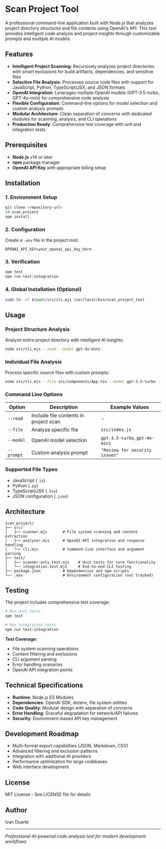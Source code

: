 # Scan Project Tool

A professional command-line application built with Node.js that analyzes project directory structures and file contents using OpenAI's API. This tool provides intelligent code analysis and project insights through customizable prompts and multiple AI models.

## Features

- **Intelligent Project Scanning**: Recursively analyzes project directories with smart exclusions for build artifacts, dependencies, and sensitive files
- **Selective File Analysis**: Processes source code files with support for JavaScript, Python, TypeScript/JSX, and JSON formats
- **OpenAI Integration**: Leverages multiple OpenAI models (GPT-3.5-turbo, GPT-4o-mini) for comprehensive code analysis
- **Flexible Configuration**: Command-line options for model selection and custom analysis prompts
- **Modular Architecture**: Clean separation of concerns with dedicated modules for scanning, analysis, and CLI operations
- **Production Ready**: Comprehensive test coverage with unit and integration tests

## Prerequisites

- **Node.js** v14 or later
- **npm** package manager
- **OpenAI API Key** with appropriate billing setup

## Installation

### 1. Environment Setup
```bash
git clone <repository-url>
cd scan_project
npm install
```

### 2. Configuration
Create a `.env` file in the project root:
```env
OPENAI_API_KEY=your_openai_api_key_here
```

### 3. Verification
```bash
npm test
npm run test:integration
```

### 4. Global Installation (Optional)
```bash
sudo ln -sf $(pwd)/src/cli.mjs /usr/local/bin/scan_project_tool
```

## Usage

### Project Structure Analysis
Analyze entire project directory with intelligent AI insights:
```bash
node src/cli.mjs --read --model gpt-4o-mini
```

### Individual File Analysis
Process specific source files with custom prompts:
```bash
node src/cli.mjs --file src/components/App.tsx --model gpt-3.5-turbo --prompt "Review this component for best practices"
```

### Command Line Options
| Option | Description | Example Values |
|--------|-------------|----------------|
| `--read` | Include file contents in project scan | - |
| `--file` | Analyze specific file | `src/index.js` |
| `--model` | OpenAI model selection | `gpt-3.5-turbo`, `gpt-4o-mini` |
| `--prompt` | Custom analysis prompt | `"Review for security issues"` |

### Supported File Types
- JavaScript (`.js`)
- Python (`.py`) 
- TypeScript/JSX (`.tsx`)
- JSON configuration (`.json`)

## Architecture

```
scan_project/
├── src/
│   ├── scanner.mjs       # File system scanning and content extraction
│   ├── analyzer.mjs      # OpenAI API integration and response handling  
│   └── cli.mjs           # Command-line interface and argument parsing
├── test/
│   ├── scanner-only.test.mjs    # Unit tests for core functionality
│   └── integration.test.mjs     # End-to-end CLI testing
├── package.json          # Dependencies and npm scripts
└── .env                  # Environment configuration (not tracked)
```

## Testing

The project includes comprehensive test coverage:

```bash
# Run unit tests
npm test

# Run integration tests  
npm run test:integration
```

**Test Coverage:**
- File system scanning operations
- Content filtering and exclusions
- CLI argument parsing
- Error handling scenarios
- OpenAI API integration points

## Technical Specifications

- **Runtime**: Node.js ES Modules
- **Dependencies**: OpenAI SDK, dotenv, file system utilities
- **Code Quality**: Modular design with separation of concerns
- **Error Handling**: Graceful degradation for network/API failures
- **Security**: Environment-based API key management

## Development Roadmap

- Multi-format export capabilities (JSON, Markdown, CSV)
- Advanced filtering and exclusion patterns  
- Integration with additional AI providers
- Performance optimization for large codebases
- Web interface development

## License

MIT License - See LICENSE file for details

## Author

Ivan Duarte

---

*Professional AI-powered code analysis tool for modern development workflows*

